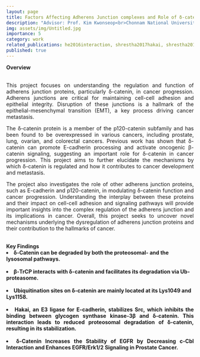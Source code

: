 ```yaml
---
layout: page
title: Factors Affecting Adherens Junction complexes and Role of δ-catenin in Cancer
description: "Advisor: Prof. Kim Kwonseop<br>Chonnam National University, South Korea 2012-2017"
img: assets/img/Untitled.jpg
importance: 5
category: work
related_publications: he2016interaction, shrestha2017hakai, shrestha2018delta, shrestha2016investigation
published: true
---
```

<div style="text-align: justify">
<b>Overview</b><br>
<br><p>This project focuses on understanding the regulation and function of adherens junction proteins, particularly δ-catenin, in cancer progression. Adherens junctions are critical for maintaining cell-cell adhesion and epithelial integrity. Disruption of these junctions is a hallmark of the epithelial-mesenchymal transition (EMT), a key process driving cancer metastasis.</p>
<p>The δ-catenin protein is a member of the p120-catenin subfamily and has been found to be overexpressed in various cancers, including prostate, lung, ovarian, and colorectal cancers. Previous work has shown that δ-catenin can promote E-cadherin processing and activate oncogenic β-catenin signaling, suggesting an important role for δ-catenin in cancer progression. This project aims to further elucidate the mechanisms by which δ-catenin is regulated and how it contributes to cancer development and metastasis.</p>
<p>The project also investigates the role of other adherens junction proteins, such as E-cadherin and p120-catenin, in modulating δ-catenin function and cancer progression. Understanding the interplay between these proteins and their impact on cell-cell adhesion and signaling pathways will provide important insights into the complex regulation of the adherens junction and its implications in cancer. Overall, this project seeks to uncover novel mechanisms underlying the dysregulation of adherens junction proteins and their contribution to the hallmarks of cancer.</p>
</div>
<br>
<b> Key Findings<b><br>
<li>δ-Catenin can be degraded by both the proteosomal- and the lysosomal pathways.</li><br>
<li>β-TrCP interacts with δ-catenin and facilitates its degradation via Ub-proteasome.</li><br>
<li>Ubiquitination sites on δ-catenin are mainly located at its Lys1049 and Lys1158.</li><br>
<div style="text-align: justify"><li>Hakai, an E3 ligase for E-cadherin, stabilizes Src, which inhibits the binding between glycogen synthase kinase-3β and δ-catenin. This interaction leads to reduced proteosomal degradation of δ-catenin, resulting in its stabilization.</li></div><br>
<div style="text-align: justify"><li>δ-Catenin Increases the Stability of EGFR by Decreasing c-Cbl Interaction and Enhances EGFR/Erk1/2 Signaling in Prostate Cancer.</li><br>